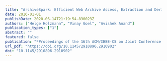 ```yaml
---
title: "ArchiveSpark: Efficient Web Archive Access, Extraction and Derivation"
date: 2016-01-01
publishDate: 2020-06-14T21:19:54.830023Z
authors: ["Helge Holzmann", "Vinay Goel", "Avishek Anand"]
publication_types: ["1"]
abstract: ""
featured: false
publication: "*Proceedings of the 16th ACM/IEEE-CS on Joint Conference on Digital Libraries, JCDL 2016, Newark, NJ, USA, June 19 - 23, 2016*"
url_pdf: "https://doi.org/10.1145/2910896.2910902"
doi: "10.1145/2910896.2910902"
---
```


